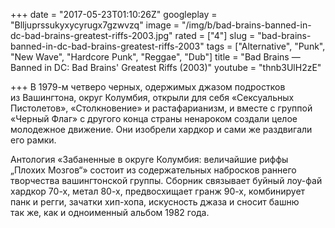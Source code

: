 +++
date = "2017-05-23T01:10:26Z"
googleplay = "Blljuprssukyxycyrugx7gzwvzq"
image = "/img/b/bad-brains-banned-in-dc-bad-brains-greatest-riffs-2003.jpg"
rated = ["4"]
slug = "bad-brains-banned-in-dc-bad-brains-greatest-riffs-2003"
tags = ["Alternative", "Punk", "New Wave", "Hardcore Punk", "Reggae", "Dub"]
title = "Bad Brains — Banned in DC: Bad Brains' Greatest Riffs (2003)"
youtube = "thnb3UlH2zE"

+++
В&nbsp;1979-м четверо черных, одержимых джазом подростков из&nbsp;Вашингтона, округ Колумбия, открыли для себя &laquo;Сексуальных Пистолетов&raquo;, &laquo;Столкновение&raquo; и&nbsp;растафарианизм, и&nbsp;вместе с&nbsp;группой &laquo;Черный Флаг&raquo; с&nbsp;другого конца страны ненароком создали целое молодежное движение. Они изобрели хардкор и&nbsp;сами&nbsp;же раздвигали его рамки.

Антология &laquo;Забаненные в&nbsp;округе Колумбия: величайшие риффы &bdquo;Плохих Мозгов&ldquo;&raquo; состоит из&nbsp;содержательных набросков раннего творчества вашингтонской группы. Сборник связывает буйный лоу-фай хардкор 70-х, метал 80-х, предвосхищает гранж 90-х, комбинирует панк и&nbsp;регги, зачатки хип-хопа, искусность джаза и&nbsp;сносит башню так&nbsp;же, как и&nbsp;одноименный альбом 1982&nbsp;года.